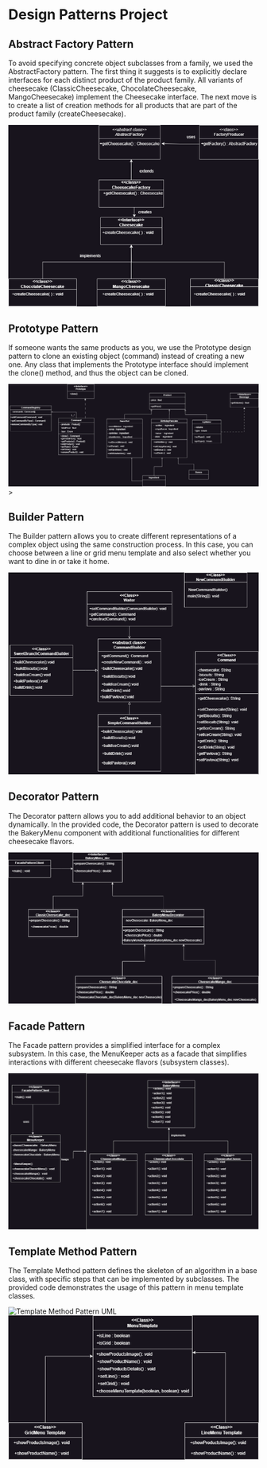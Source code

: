 <!DOCTYPE html>
<html>
<head>
</head>
<body>
    <h1>Design Patterns Project</h1>

<div class="pattern-section">
    <h2>Abstract Factory Pattern</h2>
    <p>
        To avoid specifying concrete object subclasses from a family, we used the AbstractFactory pattern. The
        first thing it suggests is to explicitly declare interfaces for each distinct product of the product family.
        All variants of cheesecake (ClassicCheesecake, ChocolateCheesecake, MangoCheesecake) implement the
        Cheesecake interface. The next move is to create a list of creation methods for all products that are part of
        the product family (createCheesecake).
    </p>
    <div class="uml-image">
        <div class="uml-image">
    <img src="src/AbstractFactory/Abstract_factory.drawio.png" alt="Abstract Factory Pattern UML">
</div>
    </div>
</div>

<div class="pattern-section">
    <h2>Prototype Pattern</h2>
    <p>
        If someone wants the same products as you, we use the Prototype design pattern to clone an existing object
        (command) instead of creating a new one. Any class that implements the Prototype interface should
        implement the clone() method, and thus the object can be cloned.
    </p>
    <div class="uml-image">
      <div class="uml-image">
    <img src="src/prototype/Prototype_class_diagram.drawio.png" alt="Prototype Pattern UML">
</div>
    </div>>
</div>

<div class="pattern-section">
    <h2>Builder Pattern</h2>
    <p>
        The Builder pattern allows you to create different representations of a complex object using the same
        construction process. In this case, you can choose between a line or grid menu template and also select
        whether you want to dine in or take it home.
    </p>
    <div class="uml-image">
      <div class="uml-image">
    <img src="src/builder/buider.drawio.png" alt="Builder Pattern UML">
</div>
    </div>
</div>

<div class="pattern-section">
    <h2>Decorator Pattern</h2>
    <p>
        The Decorator pattern allows you to add additional behavior to an object dynamically. In the provided code,
        the Decorator pattern is used to decorate the BakeryMenu component with additional functionalities for
        different cheesecake flavors.
    </p>
    <div class="uml-image">
      <div class="uml-image">
    <img src="src/Facade_Decorator/decorator_diagram.drawio.png" alt="Decorator Pattern UML">
</div>
    </div>
</div>

<div class="pattern-section">
    <h2>Facade Pattern</h2>
    <p>
        The Facade pattern provides a simplified interface for a complex subsystem. In this case, the MenuKeeper
        acts as a facade that simplifies interactions with different cheesecake flavors (subsystem classes).
    </p>
    <div class="uml-image">
      <div class="uml-image">
    <img src="src/Facade_Decorator/facade_diagram.drawio.png" alt="Facade Pattern UML">
</div>
</div>

<div class="pattern-section">
    <h2>Template Method Pattern</h2>
    <p>
        The Template Method pattern defines the skeleton of an algorithm in a base class, with specific steps that
        can be implemented by subclasses. The provided code demonstrates the usage of this pattern in menu
        template classes.
    </p>
    <div class="uml-image">
    <img src/Template/Template_Diagram.drawio.png" alt="Template Method Pattern UML">
</div>
<div class="uml-image">
    <img src="src/Template/Template_2_Diagram.drawio.png" alt="Template Method 2 Pattern UML">
</div>
</div>
</body>
</html>